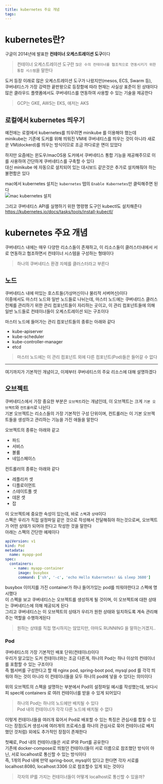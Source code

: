 ```yaml
---
title: kubernetes 주요 개념
tags:
---
```


# kubernetes란?
구글이 2014년에 발표한 **컨테이너 오케스트레이션 도구**이다  
> 컨테이너 오케스트레이션 도구란 `많은 수의 컨테이너를 협조적으로 연동시키기 위한 통합 시스템`을 말한다  

도커 등장 이래로 많은 오케스트레이션 도구가 나왔지만(mesos, ECS, Swarm 등),  
쿠버네티스가 가장 강력한 끝판왕으로 등장함에 따라 현재는 사실상 표준이 된 상태이다  
많은 클라우드 플랫폼에서도 쿠버네티스를 연동하여 사용할 수 있는 기술을 제공한다  
> GCP는 GKE, AWS는 EKS, 애저는 AKS  

## 로컬에서 kubernetes 띄우기
예전에는 로컬에서 kubernetes를 띄우려면 minikube 를 이용해야 했는데  
minikube는 기존에 도커를 위해 띄워진 VM에 쿠버네티스를 띄우는 것이 아니라 새로운 VM(dockerd)를 띄우는 방식이므로 조금 까다로운 면이 있었다  

하지만 요즘에는 윈도우/macOS용 도커에서 쿠버네티스 통합 기능을 제공해주므로 이를 사용하여 간단하게 쿠버네티스를 구축할 수 있다  
대신 minikube 에 자동으로 설치되어 있는 대시보드 같은것은 추가로 설치해줘야 하는 불편함은 있다  

mac에서 kubernetes 설치는 `kubernetes` 탭의 `Enable Kubernetes`만 클릭해주면 된다  
![mac kubernetes 설치](https://joont92.github.io/temp/mac-kubernetes.png)  

그리고 쿠버네티스 API를 실행하기 위한 명령행 도구인 kubectl도 설치해준다  
<https://kubernetes.io/docs/tasks/tools/install-kubectl/>  

# kubernetes 주요 개념  
쿠버네티스 내에는 매우 다양한 리소스들이 존재하고, 이 리소스들이 클러스터내에서 서로 연동하고 협조하면서 컨테이너 시스템을 구성하는 형태이다  
> 하나의 쿠버네티스 환경 자체를 클러스터라고 부른다  

## 노드
쿠버네티스 내에 떠있는 호스트들(가상머신이나 물리적 서버머신)이다  
이중에서도 마스터 노드와 일반 노드들로 나뉘는데, 마스터 노드에는 쿠버네티스 클러스 전체를 관리하기 위한 관리 컴포넌트들이 자리하는 곳이고, 이 관리 컴포넌트들에 의해 일반 노드들로 컨테이너들이 오케스트레이션 되는 구조이다  

마스터 노드에 들어가는 관리 컴포넌트들의 종류는 아래와 같다  
- kube-apiserver
- kube-scheduler
- kube-controller-manager
- etcd
> 마스터 노드에는 이 관리 컴포넌트 외에 다른 컴포넌트(Pod)들은 들어갈 수 없다  

---

여기까지가 기본적인 개념이고, 이제부터 쿠버네티스의 주요 리소스에 대해 설명하겠다  

## 오브젝트
쿠버네티스에서 가장 중요한 부분은 `오브젝트`라는 개념인데, 이 오브젝트는 크게 `기본 오브젝트`와 `컨트롤러`로 나뉜다  
기본 오브젝트는 리소스들의 가장 기본적인 구성 단위이며, 컨트롤러는 이 기본 오브젝트들을 생성하고 관리하는 기능을 가진 애들을 말한다  

오브젝트의 종류는 아래와 같고  
- 파드
- 서비스
- 볼륨
- 네임스페이스

컨트롤러의 종류는 아래와 같다  
- 레플리카 셋
- 디플로이먼트
- 스테이트풀 셋
- 데몬 셋
- 잡

이 오브젝트에 중요한 속성이 있는데, 바로 `스펙`과 `상태`이다  
스펙은 우리가 직접 설정파일 같은 것으로 작성해서 전달해줘야 하는것으로써, 오브젝트가 어떤 상태가 되어야 한다고 작성한 것을 말한다  
아래는 스펙의 간단한 예제이다  
```yml
apiVersion: v1
kind: Pod
metadata:
  name: myapp-pod
spec:
  containers:
    - name: myapp-container
      image: busybox
      command: ['sh', '-c', 'echo Hello Kubernetes! && sleep 3600']
```

busybox 이미지를 가진 container가 하나 들어가있는 pod를 띄워야한다고 스펙에 명시했다  
이 스펙을 보고 쿠버네티스는 오브젝트를 생성하게 될 것이며, 이 오브젝트에 대한 상태는 쿠버네티스에 의해 제공되게 된다  
그리고 쿠버네티스는 이 오브젝트의 상태가 우리가 원한 상태와 일치하도록 계속 관리해주는 역할을 수행하게된다  
> 원하는 상태를 직접 명시하지는 않았지만, 아마도 RUNNING 을 말하는거겠지..  

### Pod
쿠버네티스의 가장 기본적인 배포 단위(컨테이너)이다  
우리가 알고있는 도커 컨테이너와는 조금 다른게, 하나의 Pod는 하나 이상의 컨테이너를 포함할 수 있는 구조이다  
즉 웹서버를 구성한다고 할 때 nginx pod, spring-boot pod, mysql pod 를 각각 띄워야 하는 것이 아니라 이 컨테이너들을 모두 하나의 pod에 넣을 수 있다는 의미이다  

위의 오브젝트의 스펙을 설명하는 부분에서 Pod의 설정파일 예시를 작성했는데, 보다시피 spec에 containers 로 여러 컨테이너를 받을 수 있게 되어있다  
> 하나의 Pod는 하나의 노드에만 배치될 수 있다  
> Pod 내의 컨테이너가 각각 다른 노드에 배치될 수 없다  

이렇게 컨테이너들을 여러개 묶어서 Pod로 배포할 수 있는 특징은 관심사를 합칠 수 있다는 장점(도커 생성시에 여러개의 프로세스를 하나의 관심사로 묶어 컨테이너로 배치했던 것처럼) 외에도 추가적인 장점이 존재한다  

첫째로, Pod 내의 컨테이너들은 서로 IP와 Port를 공유한다  
기존에 docker-compose로 띄웠던 컨테이너들이 서로 이름으로 참조했던 방식이 아닌, 서로 localhost로 통신할 수 있는 방식이다  
즉, 1개의 Pod 내에 만약 spring-boot, mysql이 있다고 한다면 각자 서로를 localhost:8080, localhost:3306 으로 참조할수 있게 되는 것이다  
> 각자의 IP를 가지는 컨테이너들이 어떻게 localhost로 통신할 수 있을까?